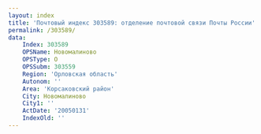 ```yaml
---
layout: index
title: 'Почтовый индекс 303589: отделение почтовой связи Почты России'
permalink: /303589/
data:
    Index: 303589
    OPSName: Новомалиново
    OPSType: О
    OPSSubm: 303559
    Region: 'Орловская область'
    Autonom: ''
    Area: 'Корсаковский район'
    City: Новомалиново
    City1: ''
    ActDate: '20050131'
    IndexOld: ''
---
```

